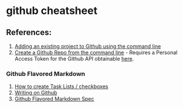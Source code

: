 # github cheatsheet

## References:

1. [Adding an existing project to Github using the command line](https://help.github.com/articles/adding-an-existing-project-to-github-using-the-command-line/#platform-mac)
1. [Create a Github Repo from the command line](https://www.viget.com/articles/create-a-github-repo-from-the-command-line/) - Requires a Personal Access Token for the Github API obtainable [here](https://github.com/settings/applications).

### Github Flavored Markdown

1. [How to create Task Lists / checkboxes](https://github.com/blog/1375-task-lists-in-gfm-issues-pulls-comments)
1. [Writing on Github](https://help.github.com/categories/writing-on-github/)
1. [Github Flavored Markdown Spec](https://github.github.com/gfm/)
